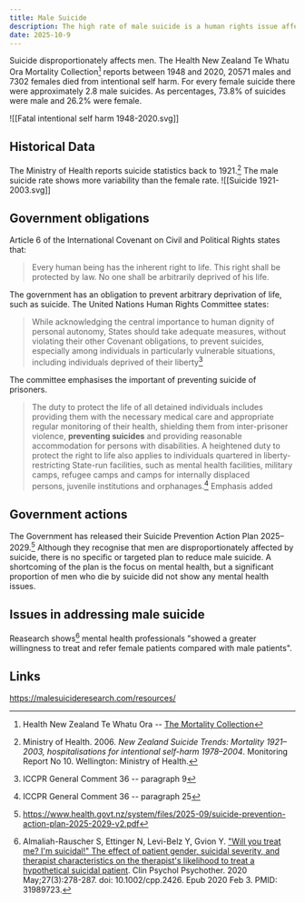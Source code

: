```yaml
---
title: Male Suicide
description: The high rate of male suicide is a human rights issue affecting men's right to life and right to health.
date: 2025-10-9
---
```


Suicide disproportionately affects men. The Health New Zealand Te Whatu Ora Mortality Collection[^1] reports between 1948 and 2020, 20571 males and 7302 females died from intentional self harm. For every female suicide there were approximately 2.8 male suicides. As percentages, 73.8\% of suicides were male and 26.2\% were female.

![[Fatal intentional self harm 1948-2020.svg]]

## Historical Data

The Ministry of Health reports suicide statistics back to 1921.[^2] The male suicide rate shows more variability than the female rate.
![[Suicide 1921-2003.svg]]
## Government obligations

Article 6 of the International Covenant on Civil and Political Rights states that:

> Every human being has the inherent right to life. This right shall be protected by law. No one shall be arbitrarily deprived of his life.

The government has an obligation to prevent arbitrary deprivation of life, such as suicide. The United Nations Human Rights Committee states:

> While acknowledging the central importance to human dignity of personal autonomy, States should take adequate measures, without violating their other Covenant obligations, to prevent suicides, especially among individuals in particularly vulnerable situations, including individuals deprived of their liberty[^3]

The committee emphasises the important of preventing suicide of prisoners.

> The duty to protect the life of all detained individuals includes providing them with the necessary medical care and appropriate regular monitoring of their health, shielding them from inter-prisoner violence, **preventing suicides** and providing reasonable accommodation for persons with disabilities. A heightened duty to protect the right to life also applies to individuals quartered in liberty-restricting State-run facilities, such as mental health facilities, military camps, refugee camps and camps for internally displaced persons, juvenile institutions and orphanages.[^4] Emphasis added

## Government actions

The Government has released their Suicide Prevention Action Plan 2025–2029.[^5] Although they recognise that men are disproportionately affected by suicide, there is no specific or targeted plan to reduce male suicide. A shortcoming of the plan is the focus on mental health, but a significant proportion of men who die by suicide did not show any mental health issues.

## Issues in addressing male suicide

Reasearch shows[^6] mental health professionals "showed a greater willingness to treat and refer female patients compared with male patients".

## Links
https://malesuicideresearch.com/resources/


[^1]: Health New Zealand Te Whatu Ora -- [The Mortality Collection](https://www.tewhatuora.govt.nz/for-health-professionals/data-and-statistics/nz-health-statistics/national-collections-and-surveys/collections/mortality-collection)
[^2]: Ministry of Health. 2006. *New Zealand Suicide Trends: Mortality 1921–2003, hospitalisations for intentional self-harm 1978–2004*. Monitoring Report No 10. Wellington: Ministry of Health.
[^3]: ICCPR General Comment 36 -- paragraph 9
[^4]: ICCPR General Comment 36 -- paragraph 25
[^5]: https://www.health.govt.nz/system/files/2025-09/suicide-prevention-action-plan-2025-2029-v2.pdf
[^6]: Almaliah-Rauscher S, Ettinger N, Levi-Belz Y, Gvion Y. ["Will you treat me? I'm suicidal!" The effect of patient gender, suicidal severity, and therapist characteristics on the therapist's likelihood to treat a hypothetical suicidal patient](https://pubmed.ncbi.nlm.nih.gov/31989723/). Clin Psychol Psychother. 2020 May;27(3):278-287. doi: 10.1002/cpp.2426. Epub 2020 Feb 3. PMID: 31989723.
